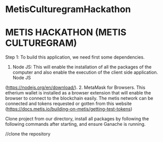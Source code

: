 # MetisCulturegramHackathon

# METIS HACKATHON (METIS CULTUREGRAM)
Step 1: To build this application, we need first some dependencies.

1.	Node JS: This will enable the installation of all the packages of the computer and also enable the execution of the client side application. Node JS

(https://nodejs.org/en/download/).
2.	MetaMask for Browsers. This etherium wallet is installed as a browser extension that will enable the browser to connect to the blockchain easily. The metis network can be connected and tokens requested or gotten from this website (https://docs.metis.io/building-on-metis/getting-test-tokens)

Clone project from our directory, install all packages by following the following commands after starting, and ensure Ganache is running.

//clone the repository

